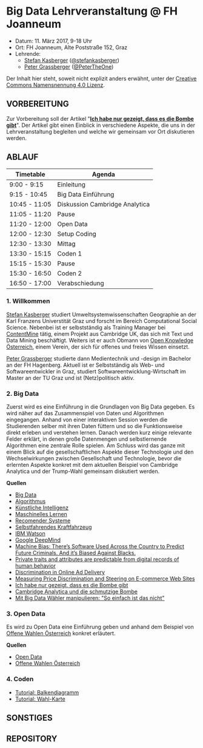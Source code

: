 Big Data Lehrveranstaltung @ FH Joanneum
==============================

- Datum: 11. März 2017, 9-18 Uhr
- Ort: FH Joanneum, Alte Poststraße 152, Graz
- Lehrende: 
    - [Stefan Kasberger](http://stefankasberger.at/) ([@stefankasberger](https://twitter.com/stefankasberger))
	- [Peter Grassberger](http://petergrassberger.at/) ([@PeterTheOne](https://twitter.com/PeterTheOne))

Der Inhalt hier steht, soweit nicht explizit anders erwähnt, unter der [Creative Commons Namensnennung 4.0 Lizenz](https://creativecommons.org/licenses/by/4.0/).

## VORBEREITUNG

Zur Vorbereitung soll der Artikel "**[Ich habe nur gezeigt, dass es die Bombe gibt](https://www.dasmagazin.ch/2016/12/03/ich-habe-nur-gezeigt-dass-es-die-bombe-gibt/)**". Der Artikel gibt einen Einblick in verschiedene Aspekte, die uns in der Lehrveranstaltung begleiten und welche wir gemeinsam vor Ort diskutieren werden.

## ABLAUF

| Timetable     | Agenda       |
|---------------|--------------|
| 9:00 - 9:15 | Einleitung |
| 9:15 - 10:45 | Big Data Einführung |
| 10:45 - 11:05 | Diskussion Cambridge Analytica |
| 11:05 - 11:20 | Pause |
| 11:20 - 12:00 | Open Data |
| 12:00 - 12:30 | Setup Coding |
| 12:30 - 13:30 | Mittag |
| 13:30 - 15:15 | Coden 1 |
| 15:15 - 15:30 | Pause |
| 15:30 - 16:50 | Coden 2 |
| 16:50 - 17:00 | Verabschiedung |

### 1. Willkommen
[Stefan Kasberger](http://stefankasberger.at/) studiert Umweltsystemwissenschaften Geographie an der Karl Franzens Universtität Graz und forscht im Bereich Computational Social Science. Nebenbei ist er selbstständig als Training Manager bei [ContentMine](http://contentmine.org/) tätig, einem Projekt aus Cambridge UK, das sich mit Text und Data Mining beschäftigt. Weiters ist er auch Obmann von [Open Knowledge Österreich](http://okfn.at/), einem Verein, der sich für offenes und freies Wissen einsetzt.

[Peter Grassberger](http://petergrassberger.at/) studierte dann Medientechnik und -design im Bachelor an der FH Hagenberg. Aktuell ist er Selbstständig als Web- und Softwareentwickler in Graz, studiert Softwareentwicklung-Wirtschaft im Master an der TU Graz und ist (Netz)politisch aktiv.

### 2. Big Data

Zuerst wird es eine Einführung in die Grundlagen von Big Data gegeben. Es wird näher auf das Zusammenspiel von Daten und Algorithmen eingegangen. Anhand von einer interaktiven Session werden die Studierenden selber mit ihren Daten füttern und so die Funktionsweise direkt erleben und verstehen lernen. Danach werden kurz einige relevante Felder erklärt, in denen große Datenmengen und selbstlernende Algorithmen eine zentrale Rolle spielen. Am Schluss wird das ganze mit einem Blick auf die gesellschaftlichen Aspekte dieser Technologie und den Wechselwirkungen zwischen Gesellschaft und Technologie, bevor die erlernten Aspekte konkret mit dem aktuellen Beispiel von Cambridge Analytica und der Trump-Wahl gemeinsam diskutiert werden.

**Quellen**
- [Big Data](https://de.wikipedia.org/wiki/Big_Data)
- [Algorithmus](https://de.wikipedia.org/wiki/Algorithmus)
- [Künstliche Intelligenz](https://de.wikipedia.org/wiki/K%C3%BCnstliche_Intelligenz)
- [Maschinelles Lernen](https://de.wikipedia.org/wiki/Maschinelles_Lernen)
- [Recomender Systeme](https://de.wikipedia.org/wiki/Empfehlungsdienst)
- [Selbstfahrendes Kraftfahrzeug](https://de.wikipedia.org/wiki/Selbstfahrendes_Kraftfahrzeug)
- [IBM Watson](https://de.wikipedia.org/wiki/Watson_(K%C3%BCnstliche_Intelligenz))
- [Google DeepMind](https://de.wikipedia.org/wiki/Google_DeepMind)
- [Machine Bias: There’s Software Used Across the Country to Predict Future Criminals. And it’s Biased Against Blacks.](https://www.propublica.org/article/machine-bias-risk-assessments-in-criminal-sentencing)
- [Private traits and attributes are predictable from digital records of human behavior](http://www.pnas.org/content/110/15/5802.abstract)
- [Discrimination in Online Ad Delivery](http://queue.acm.org/detail.cfm?id=2460278)
- [Measuring Price Discrimination and Steering on E-commerce Web Sites](http://dl.acm.org/citation.cfm?id=2663744)
- [Ich habe nur gezeigt, dass es die Bombe gibt](https://www.dasmagazin.ch/2016/12/03/ich-habe-nur-gezeigt-dass-es-die-bombe-gibt/)
- [Cambridge Analytica und die schmutzige Bombe](http://de-bug.de/blog/medien/cambridge-analytica-und-die-schmutzige-bombe)
- [Mit Big Data Wähler manipulieren: "So einfach ist das nicht"](https://futurezone.at/netzpolitik/mit-big-data-waehler-manipulieren-so-einfach-ist-das-nicht/234.371.739)

### 3. Open Data

Es wird zu Open Data eine Einführung geben und anhand dem Beispiel von [Offene Wahlen Österreich](http://offenewahlen.at/) konkret erläutert.

**Quellen**
- [Open Data](https://de.wikipedia.org/wiki/Open_Data)
- [Offene Wahlen Österreich](http://offenewahlen.at/)

### 4. Coden

- [Tutorial: Balkendiagramm](http://offenewahlen.at/tutorials/balkendiagramm/)
- [Tutorial: Wahl-Karte](http://offenewahlen.at/tutorials/karte/)


## SONSTIGES


## REPOSITORY



